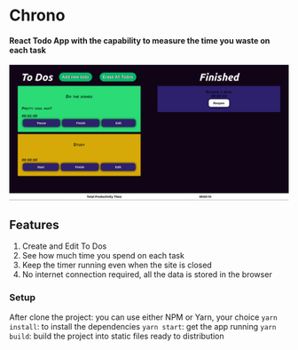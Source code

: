 # Chrono
#### React Todo App with the capability to measure the time you waste on each task

![](https://github.com/DaisukiTamago/docs-host/blob/master/todo.png?raw=true)  

## Features
1. Create and Edit To Dos
2. See how much time you spend on each task
3. Keep the timer running even when the site is closed
4. No internet connection required, all the data is stored in the browser

### Setup
After clone the project:
you can use either NPM or Yarn, your choice
`yarn install`: to install the dependencies
`yarn start`: get the app running
`yarn build`: build the project into static files ready to distribution
